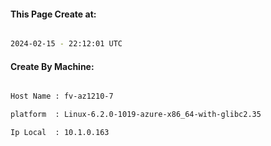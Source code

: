 
   
#### This Page Create at:

```bash

2024-02-15 - 22:12:01 UTC

```

#### Create By Machine:

```bash

Host Name : fv-az1210-7

platform  : Linux-6.2.0-1019-azure-x86_64-with-glibc2.35

Ip Local  : 10.1.0.163

```


